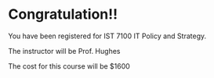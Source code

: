 
# Congratulation!!
You have been registered for IST 7100 IT Policy and Strategy.

The instructor will be	Prof. Hughes 

The cost for this course will be $1600


